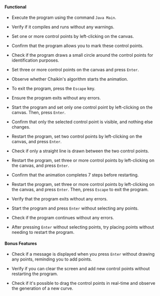 #### Functional

- Execute the program using the command `Java Main`.

- Verify if it compiles and runs without any warnings.

- Set one or more control points by left-clicking on the canvas.

- Confirm that the program allows you to mark these control points.

- Check if the program draws a small circle around the control points for identification purposes.

- Set three or more control points on the canvas and press `Enter`.

- Observe whether Chaikin's algorithm starts the animation.

- To exit the program, press the `Escape` key.

- Ensure the program exits without any errors.

- Start the program and set only one control point by left-clicking on the canvas. Then, press `Enter`.

- Confirm that only the selected control point is visible, and nothing else changes.

- Restart the program, set two control points by left-clicking on the canvas, and press `Enter`.

- Check if only a straight line is drawn between the two control points.

- Restart the program, set three or more control points by left-clicking on the canvas, and press `Enter`.

- Confirm that the animation completes 7 steps before restarting.

- Restart the program, set three or more control points by left-clicking on the canvas, and press `Enter`. Then, press `Escape` to exit the program.

- Verify that the program exits without any errors.

- Start the program and press `Enter` without selecting any points.

- Check if the program continues without any errors.

- After pressing `Enter` without selecting points, try placing points without needing to restart the program.

#### Bonus Features

- Check if a message is displayed when you press `Enter` without drawing any points, reminding you to add points.

- Verify if you can clear the screen and add new control points without restarting the program.

- Check if it's possible to drag the control points in real-time and observe the generation of a new curve.